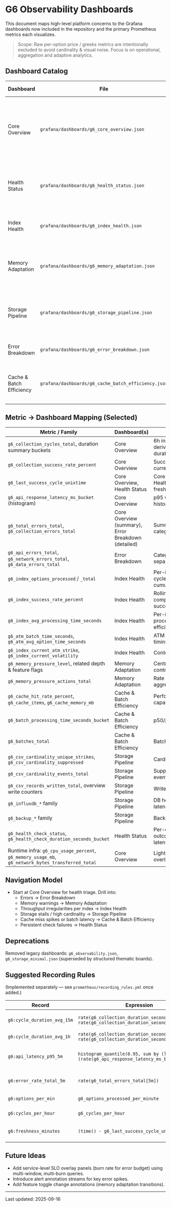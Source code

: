 # G6 Observability Dashboards

This document maps high-level platform concerns to the Grafana dashboards now included in the repository and the primary Prometheus metrics each visualizes.

> Scope: Raw per-option price / greeks metrics are intentionally excluded to avoid cardinality & visual noise. Focus is on operational, aggregation and adaptive analytics.

## Dashboard Catalog

| Dashboard | File | Purpose | Primary Audience |
|-----------|------|---------|------------------|
| Core Overview | `grafana/dashboards/g6_core_overview.json` | Executive & runtime summary: freshness, cycles, success %, latency, error rate, resource footprint | Eng / On-call |
| Health Status | `grafana/dashboards/g6_health_status.json` | Health check pass/fail + check latency + freshness snapshot | SRE / On-call |
| Index Health | `grafana/dashboards/g6_index_health.json` | Per-index throughput, success, timing and ATM context | Quant / Eng |
| Memory Adaptation | `grafana/dashboards/g6_memory_adaptation.json` | Adaptive memory pressure levels, actions, feature toggles | Eng / Perf |
| Storage Pipeline | `grafana/dashboards/g6_storage_pipeline.json` | CSV cardinality, suppression, write throughput, Influx health, backups | Eng / Data Ops |
| Error Breakdown | `grafana/dashboards/g6_error_breakdown.json` | Categorized error rates and success correlations | Eng / On-call |
| Cache & Batch Efficiency | `grafana/dashboards/g6_cache_batch_efficiency.json` | Cache performance & batch processing efficiency & latency | Eng / Perf |

## Metric → Dashboard Mapping (Selected)

| Metric / Family | Dashboard(s) | Notes |
|-----------------|--------------|-------|
| `g6_collection_cycles_total`, duration summary buckets | Core Overview | 6h increase + derived avg durations |
| `g6_collection_success_rate_percent` | Core Overview | Success % over current window |
| `g6_last_success_cycle_unixtime` | Core Overview, Health Status | Core shows age; Health for freshness panel |
| `g6_api_response_latency_ms_bucket` (histogram) | Core Overview | p95 via histogram_quantile |
| `g6_total_errors_total`, `g6_collection_errors_total` | Core Overview (summary), Error Breakdown (detailed) | Summary vs categorized views |
| `g6_api_errors_total`, `g6_network_errors_total`, `g6_data_errors_total` | Error Breakdown | Category separation |
| `g6_index_options_processed` / `_total` | Index Health | Per-index last cycle vs cumulative |
| `g6_index_success_rate_percent` | Index Health | Rolling or computed success metric |
| `g6_index_avg_processing_time_seconds` | Index Health | Per-index processing efficiency |
| `g6_atm_batch_time_seconds`, `g6_atm_avg_option_time_seconds` | Index Health | ATM specific timing |
| `g6_index_current_atm_strike`, `g6_index_current_volatility` | Index Health | Context analytics |
| `g6_memory_pressure_level`, related depth & feature flags | Memory Adaptation | Central adaptive control set |
| `g6_memory_pressure_actions_total` | Memory Adaptation | Rate + 1h aggregate |
| `g6_cache_hit_rate_percent`, `g6_cache_items`, `g6_cache_memory_mb` | Cache & Batch Efficiency | Performance / capacity |
| `g6_batch_processing_time_seconds_bucket` | Cache & Batch Efficiency | p50/p95 latency |
| `g6_batches_total` | Cache & Batch Efficiency | Batch throughput |
| `g6_csv_cardinality_unique_strikes`, `g6_csv_cardinality_suppressed` | Storage Pipeline | Cardinality health |
| `g6_csv_cardinality_events_total` | Storage Pipeline | Suppression events |
| `g6_csv_records_written_total`, overview write counters | Storage Pipeline | Write throughput |
| `g6_influxdb_*` family | Storage Pipeline | DB health & latency |
| `g6_backup_*` family | Storage Pipeline | Backup age & size |
| `g6_health_check_status`, `g6_health_check_duration_seconds_bucket` | Health Status | Per-check outcomes & latency |
| Runtime infra: `g6_cpu_usage_percent`, `g6_memory_usage_mb`, `g6_network_bytes_transferred_total` | Core Overview | Lightweight infra overlay |

## Navigation Model

- Start at Core Overview for health triage. Drill into:
  - Errors → Error Breakdown
  - Memory warnings → Memory Adaptation
  - Throughput irregularities per index → Index Health
  - Storage stalls / high cardinality → Storage Pipeline
  - Cache miss spikes or batch latency → Cache & Batch Efficiency
  - Persistent check failures → Health Status

## Deprecations

Removed legacy dashboards: `g6_observability.json`, `g6_storage_minimal.json` (superseded by structured thematic boards).

## Suggested Recording Rules
(Implemented separately — see `prometheus/recording_rules.yml` once added.)

| Record | Expression | Justification |
|--------|------------|---------------|
| `g6:cycle_duration_avg_15m` | `rate(g6_collection_duration_seconds_sum[15m]) / rate(g6_collection_duration_seconds_count[15m])` | Reuse across dashboards |
| `g6:cycle_duration_avg_1h` | `rate(g6_collection_duration_seconds_sum[1h]) / rate(g6_collection_duration_seconds_count[1h])` | Consistency |
| `g6:api_latency_p95_5m` | `histogram_quantile(0.95, sum by (le) (rate(g6_api_response_latency_ms_bucket[5m])))` | Removes repeated long expression |
| `g6:error_rate_total_5m` | `rate(g6_total_errors_total[5m])` | Shared summary panel |
| `g6:options_per_min` | `g6_options_processed_per_minute` | Alias for clarity |
| `g6:cycles_per_hour` | `g6_cycles_per_hour` | Alias for clarity |
| `g6:freshness_minutes` | `(time() - g6_last_success_cycle_unixtime)/60` | Standard freshness gauge |

## Future Ideas
- Add service-level SLO overlay panels (burn rate for error budget) using multi-window, multi-burn queries.
- Introduce alert annotation streams for key error spikes.
- Add feature toggle change annotations (memory adaptation transitions).

---
Last updated: 2025-09-16
